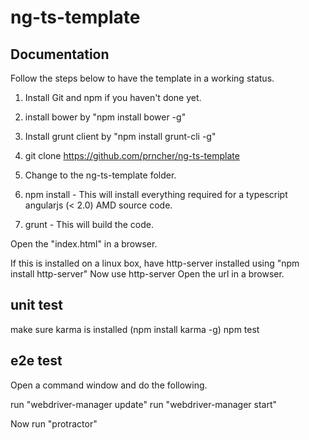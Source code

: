 ng-ts-template
================

## Documentation

Follow the steps below to have the template in a working status.

1. Install Git and npm if you haven't done yet.
2. install bower by "npm install bower -g"
3. Install grunt client by "npm install grunt-cli -g"
4. git clone https://github.com/prncher/ng-ts-template

5. Change to the ng-ts-template folder.

6. npm install  - This will install everything required for a typescript angularjs (< 2.0) AMD source code.

7. grunt - This will build the code.

Open the "index.html" in a browser.

If this is installed on a linux box, have http-server installed using "npm install http-server"
Now use http-server <path-where-package-installed>
Open the url in a browser.

## unit test

make sure karma is installed (npm install karma -g) 
npm test

## e2e test

Open a command window and do the following.

run "webdriver-manager update"
run "webdriver-manager start"

Now run "protractor"